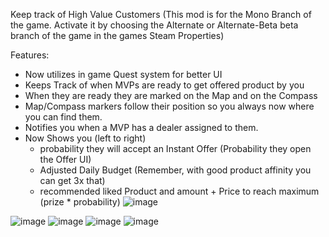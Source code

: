Keep track of High Value Customers
(This mod is for the Mono Branch of the game. Activate it by choosing the Alternate or Alternate-Beta beta branch of the game in the games Steam Properties)

Features:
  * Now utilizes in game Quest system for better UI
  * Keeps Track of when MVPs are ready to get offered product by you
  * When they are ready they are marked on the Map and on the Compass
  * Map/Compass markers follow their position so you always now where you can find them.
  * Notifies you when a MVP has a dealer assigned to them.
  * Now Shows you (left to right) 
     * probability they will accept an Instant Offer (Probability they open the Offer UI)
     * Adjusted Daily Budget (Remember, with good product affinity you can get 3x that)
     * recommended liked Product and amount + Price to reach maximum (prize * probability)
![image](https://github.com/user-attachments/assets/b0d82002-6e39-4952-9a96-b27d1b919566)


![image](https://github.com/user-attachments/assets/dfe43880-a42c-4fb2-8e9c-5114f7221966)
![image](https://github.com/user-attachments/assets/97c7e9f7-3e94-43cc-b090-3c83f02025b8)
![image](https://github.com/user-attachments/assets/0d2f35d0-6f6d-4be3-9922-bab16d2e1a59)
![image](https://github.com/user-attachments/assets/a8f9dc62-e0f1-4f1d-8c00-f749e2c9f89f)
